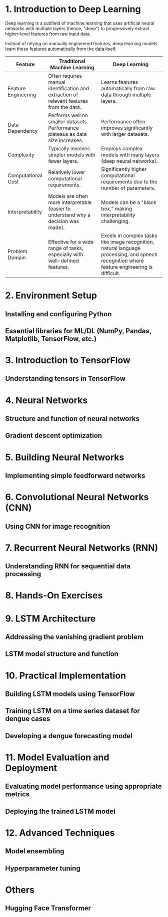 # 1. Introduction to Deep Learning

Deep learning is a subfield of machine learning that uses artificial neural networks with multiple layers (hence, "deep") to progressively extract higher-level features from raw input data.

Instead of relying on manually engineered features, deep learning models learn these features automatically from the data itself.

| Feature	| Traditional Machine Learning |	Deep Learning |
| -------	| ---------------------------- |	------------- |
| Feature Engineering	| Often requires manual identification and extraction of relevant features from the data.	| Learns features automatically from raw data through multiple layers. |
| Data Dependency	| Performs well on smaller datasets. Performance plateaus as data size increases.	| Performance often improves significantly with larger datasets. |
| Complexity	| Typically involves simpler models with fewer layers.	| Employs complex models with many layers (deep neural networks). |
| Computational Cost	| Relatively lower computational requirements.	| Significantly higher computational requirements due to the number of parameters. |
| Interpretability	| Models are often more interpretable (easier to understand why a decision was made).	| Models can be a "black box," making interpretability challenging. |
| Problem Domain	| Effective for a wide range of tasks, especially with well-defined features.	| Excels in complex tasks like image recognition, natural language processing, and speech recognition where feature engineering is difficult. |

# 2. Environment Setup
## Installing and configuring Python
## Essential libraries for ML/DL (NumPy, Pandas, Matplotlib, TensorFlow, etc.)

# 3. Introduction to TensorFlow
## Understanding tensors in TensorFlow

# 4. Neural Networks
## Structure and function of neural networks
## Gradient descent optimization

# 5. Building Neural Networks
## Implementing simple feedforward networks

# 6. Convolutional Neural Networks (CNN)
## Using CNN for image recognition

# 7. Recurrent Neural Networks (RNN)
## Understanding RNN for sequential data processing

# 8. Hands-On Exercises

# 9. LSTM Architecture
## Addressing the vanishing gradient problem
## LSTM model structure and function

# 10. Practical Implementation
## Building LSTM models using TensorFlow
## Training LSTM on a time series dataset for dengue cases
## Developing a dengue forecasting model

# 11. Model Evaluation and Deployment
## Evaluating model performance using appropriate metrics
## Deploying the trained LSTM model

# 12. Advanced Techniques
## Model ensembling
## Hyperparameter tuning

# Others
## Hugging Face Transformer
